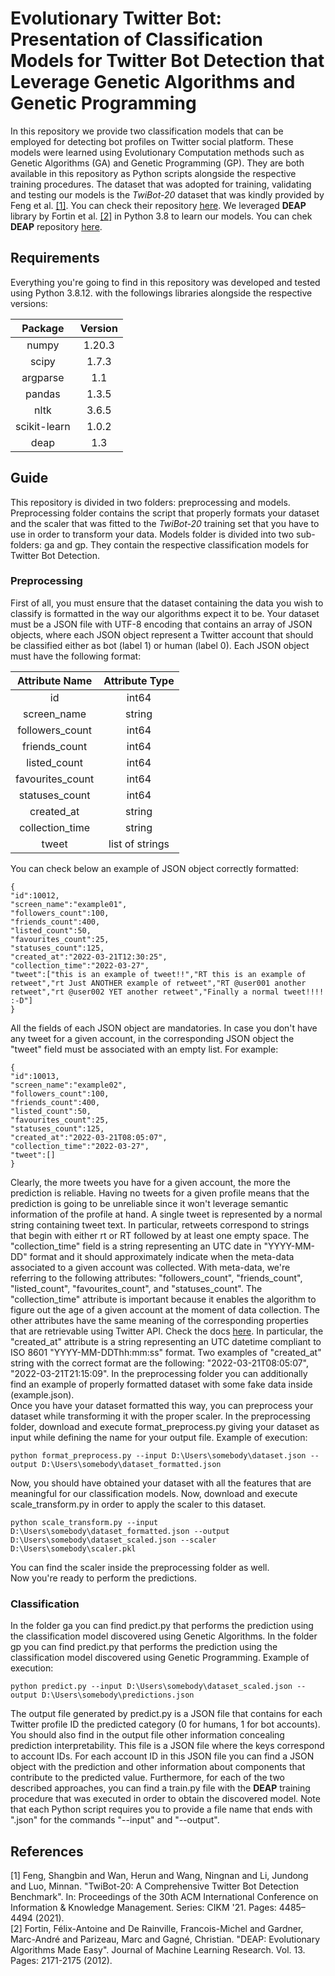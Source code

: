 # Evolutionary Twitter Bot: Presentation of Classification Models for Twitter Bot Detection that Leverage Genetic Algorithms and Genetic Programming

In this repository we provide two classification models that can be employed for detecting bot profiles on Twitter social platform.
These models were learned using Evolutionary Computation methods such as Genetic Algorithms (GA) and Genetic Programming (GP).
They are both available in this repository as Python scripts alongside the respective training procedures.
The dataset that was adopted for training, validating and testing our models is the _TwiBot-20_ dataset that was kindly provided by Feng et al. [[1]](#1).
You can check their repository [here](https://github.com/BunsenFeng/TwiBot-20). 
We leveraged **DEAP** library by Fortin et al. [[2]](#2) in Python 3.8 to learn our models.
You can chek **DEAP** repository [here](https://github.com/DEAP/deap).

## Requirements

Everything you're going to find in this repository was developed and tested using Python 3.8.12. with the followings libraries alongside the respective versions:

|Package|Version|
|:---:|:---:|
|numpy|1.20.3|
|scipy|1.7.3|
|argparse|1.1|
|pandas|1.3.5|
|nltk|3.6.5|
|scikit-learn|1.0.2|
|deap|1.3|


## Guide

This repository is divided in two folders: preprocessing and models.
Preprocessing folder contains the script that properly formats your dataset and the scaler that was fitted to the _TwiBot-20_ training set that you have to use in order to transform your data.
Models folder is divided into two sub-folders: ga and gp.
They contain the respective classification models for Twitter Bot Detection.

### Preprocessing

First of all, you must ensure that the dataset containing the data you wish to classify is formatted in the way our algorithms expect it to be.
Your dataset must be a JSON file with UTF-8 encoding that contains an array of JSON objects, where each JSON object represent a Twitter account that should be classified either as bot (label 1) or human (label 0).
Each JSON object must have the following format:

|Attribute Name|Attribute Type|
|:---:|:---:|
|id|int64|
|screen_name|string|
|followers_count|int64|
|friends_count|int64|
|listed_count|int64|
|favourites_count|int64|
|statuses_count|int64|
|created_at|string|
|collection_time|string|
|tweet|list of strings|

You can check below an example of JSON object correctly formatted:


	{
	"id":10012,
	"screen_name":"example01",
	"followers_count":100,
	"friends_count":400,
	"listed_count":50,
	"favourites_count":25,
	"statuses_count":125,
	"created_at":"2022-03-21T12:30:25",
	"collection_time":"2022-03-27",
	"tweet":["this is an example of tweet!!","RT this is an example of retweet","rt Just ANOTHER example of retweet","RT @user001 another retweet","rt @user002 YET another retweet","Finally a normal tweet!!!! :-D"]
	}


All the fields of each JSON object are mandatories.
In case you don't have any tweet for a given account, in the corresponding JSON object the "tweet" field must be associated with an empty list.
For example:


	{
	"id":10013,
	"screen_name":"example02",
	"followers_count":100,
	"friends_count":400,
	"listed_count":50,
	"favourites_count":25,
	"statuses_count":125,
	"created_at":"2022-03-21T08:05:07",
	"collection_time":"2022-03-27",
	"tweet":[]
	}


Clearly, the more tweets you have for a given account, the more the prediction is reliable.
Having no tweets for a given profile means that the prediction is going to be unreliable since it won't leverage semantic information of the profile at hand.
A single tweet is represented by a normal string containing tweet text.
In particular, retweets correspond to strings that begin with either rt or RT followed by at least one empty space.
The "collection_time" field is a string representing an UTC date in "YYYY-MM-DD" format and it should approximately indicate when the meta-data associated to a given account was collected.
With meta-data, we're referring to the following attributes: "followers_count", "friends_count", "listed_count", "favourites_count", and "statuses_count".
The "collection_time" attribute is important because it enables the algorithm to figure out the age of a given account at the moment of data collection.
The other attributes have the same meaning of the corresponding properties that are retrievable using Twitter API.
Check the docs [here](https://developer.twitter.com/en/docs/twitter-api/v1/data-dictionary/object-model/user).
In particular, the "created_at" attribute is a string representing an UTC datetime compliant to ISO 8601 "YYYY-MM-DDThh:mm:ss" format.
Two examples of "created_at" string with the correct format are the following: "2022-03-21T08:05:07", "2022-03-21T21:15:09".
In the preprocessing folder you can additionally find an example of properly formatted dataset with some fake data inside (example.json).
<br/>
Once you have your dataset formatted this way, you can preprocess your dataset while transforming it with the proper scaler.
In the preprocessing folder, download and execute format_preprocess.py giving your dataset as input while defining the name for your output file.
Example of execution:


	python format_preprocess.py --input D:\Users\somebody\dataset.json --output D:\Users\somebody\dataset_formatted.json


Now, you should have obtained your dataset with all the features that are meaningful for our classification models.
Now, download and execute scale_transform.py in order to apply the scaler to this dataset.


	python scale_transform.py --input D:\Users\somebody\dataset_formatted.json --output D:\Users\somebody\dataset_scaled.json --scaler D:\Users\somebody\scaler.pkl


You can find the scaler inside the preprocessing folder as well.
<br/>
Now you're ready to perform the predictions.

### Classification

In the folder ga you can find predict.py that performs the prediction using the classification model discovered using Genetic Algorithms.
In the folder gp you can find predict.py that performs the prediction using the classification model discovered using Genetic Programming.
Example of execution:


	python predict.py --input D:\Users\somebody\dataset_scaled.json --output D:\Users\somebody\predictions.json


The output file generated by predict.py is a JSON file that contains for each Twitter profile ID the predicted category (0 for humans, 1 for bot accounts).
You should also find in the output file other information concealing prediction interpretability.
This file is a JSON file where the keys correspond to account IDs.
For each account ID in this JSON file you can find a JSON object with the prediction and other information about components that contribute to the predicted value.
Furthermore, for each of the two described approaches, you can find a train.py file with the **DEAP** training procedure that was executed in order to obtain the discovered model.
Note that each Python script requires you to provide a file name that ends with ".json" for the commands "--input" and "--output". 

## References

<a id="1">[1]</a>
Feng, Shangbin and Wan, Herun and Wang, Ningnan and Li, Jundong and Luo, Minnan. "TwiBot-20: A Comprehensive Twitter Bot Detection Benchmark". In: Proceedings of the 30th ACM International Conference on Information & Knowledge Management. Series: CIKM \'21. Pages: 4485–4494 (2021).
<br/>
<a id="2">[2]</a>
Fortin, Félix-Antoine and De Rainville, Francois-Michel and Gardner, Marc-André and Parizeau, Marc and Gagné, Christian. "DEAP: Evolutionary Algorithms Made Easy". Journal of Machine Learning Research. Vol. 13. Pages: 2171-2175 (2012).

















